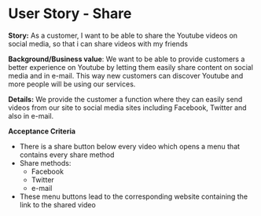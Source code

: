 User Story - Share
=========================

**Story:** As a customer, I want to be able to share the Youtube videos on social media, so that i can share videos with my friends

**Background/Business value**: We want to be able to provide customers a better experience on Youtube by letting them easily share content on social media and in e-mail. This way new customers can discover Youtube and more people will be using our services.

**Details:** We provide the customer a function where they can easily send videos from our site to social media sites including Facebook, Twitter and also in e-mail.

**Acceptance Criteria**
- There is a share button below every video which opens a menu that contains every share method
- Share methods:
  - Facebook
  - Twitter
  - e-mail
- These menu buttons lead to the corresponding website containing the link to the shared video  

